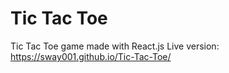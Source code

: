 # Tic Tac Toe

Tic Tac Toe game made with React.js
Live version: https://sway001.github.io/Tic-Tac-Toe/

